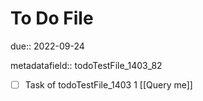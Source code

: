 # To Do File

due:: 2022-09-24

metadatafield:: todoTestFile_1403_82

- [ ] Task of todoTestFile_1403 1 [[Query me]]
